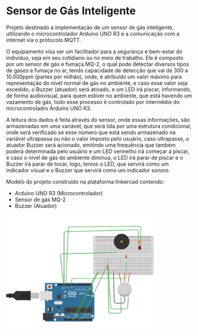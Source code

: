# Sensor de Gás Inteligente

  Projeto destinado a implementação de um sensor de gás inteligente, utilizando o microcontrolador Arduino UNO R3 e a comunicação com a internet via o protocolo MQTT.
	
  O equipamento visa ser um facilitador para a segurança e bem-estar do indivíduo, seja em seu cotidiano ou no meio de trabalho. Ele é composto por um sensor de gás e fumaça MQ-2, o qual pode detectar diversos tipos de gases e fumaça no ar, tendo capacidade de detecção que vai de 300 a 10.000ppm (partes por milhão), onde, é atribuído um valor máximo para representação do nível normal de gás no ambiente, e caso esse valor seja excedido, o Buzzer (atuador) será ativado, e um LED irá piscar, informando, de forma audiovisual, para quem estiver no ambiente, que está havendo um vazamento de gás, todo esse processo é controlado por intermédio do microcontroladro Arduino UNO R3.
  
  A leitura dos dados é feita através do sensor, onde essas informações, são armazenadas em uma variável, que será lida por uma estrutura condicional, onde será verificado se esse número que está sendo armazenado na variável ultrapassa ou não o valor imposto pelo usuário, caso ultrapasse, o atuador Buzzer será acionado, emitindo uma frequência que também poderá determinada pelo usuário e um LED vermelho irá começar a piscar, e caso o nível de gás do ambiente diminua, o LED irá parar de piscar e o Buzzer irá parar de tocar, logo, temos o LED, que servirá como um indicador visual e o Buzzer que servirá como um indicador sonoro.

Modelo do projeto construído na plataforma tinkercad contendo:

 - Arduino UNO R3 (Microcontrolador) 
 - Sensor de gás MQ-2
 - Buzzer (Atuador)

![Projeto TinkerCad](https://github.com/Victor-182/SensorGasInteligente/blob/master/ProjetoArduinoTinkercad.jpg?raw=true)
